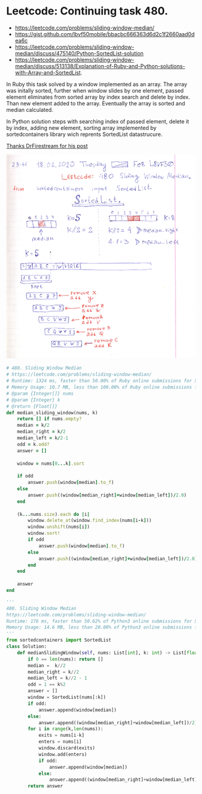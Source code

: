 # Leetcode: Continuing task 480.

- https://leetcode.com/problems/sliding-window-median/
- https://gist.github.com/lbvf50mobile/bbacbc666363d6d2c1f2660aad0dea6c
- https://leetcode.com/problems/sliding-window-median/discuss/475140/Python-SortedList-solution
- https://leetcode.com/problems/sliding-window-median/discuss/513138/Explanation-of-Ruby-and-Python-solutions-with-Array-and-SortedList.

In Ruby this task solved by a window implemented as an array. The array was initally sorted, further when window slides by one element, passed element eliminates from sorted array by index search and delete by index. Than new element added to the array. Eventually the array is sorted and median calculated.

In Python solution  steps with searching index of passed element, delete it by index, adding new element, sorting array implemented by sortedcontainers library wich reprents SortedList datastrucure.

[Thanks DrFirestream for his post](https://leetcode.com/problems/sliding-window-median/discuss/475140/Python-SortedList-solution)

![Leetcode 480. Sliding Window Median. Solution based on static size sliding window.](lc480_window_array.png)

```Ruby
# 480. Sliding Window Median
# https://leetcode.com/problems/sliding-window-median/
# Runtime: 1324 ms, faster than 50.00% of Ruby online submissions for Sliding Window Median.
# Memory Usage: 10.7 MB, less than 100.00% of Ruby online submissions for Sliding Window Median.
# @param {Integer[]} nums
# @param {Integer} k
# @return {Float[]}
def median_sliding_window(nums, k)
    return [] if nums.empty?
    median = k/2
    median_right = k/2
    median_left = k/2-1
    odd = k.odd?
    answer = []
    
    window = nums[0...k].sort
    
    if odd
        answer.push(window[median].to_f)
    else
        answer.push((window[median_right]+window[median_left])/2.0)
    end
    
    (k...nums.size).each do |i|
        window.delete_at(window.find_index(nums[i-k]))
        window.unshift(nums[i])
        window.sort!
        if odd
            answer.push(window[median].to_f)
        else
            answer.push((window[median_right]+window[median_left])/2.0)
        end
    end
    
    answer
end
```

```Python
'''
480. Sliding Window Median
https://leetcode.com/problems/sliding-window-median/
Runtime: 176 ms, faster than 50.62% of Python3 online submissions for Sliding Window Median.
Memory Usage: 14.6 MB, less than 20.00% of Python3 online submissions for Sliding Window Median.
'''
from sortedcontainers import SortedList
class Solution:
    def medianSlidingWindow(self, nums: List[int], k: int) -> List[float]:
        if 0 == len(nums): return []
        median =  k//2
        median_right = k//2
        median_left = k//2 - 1
        odd = 1 == k%2
        answer = []
        window = SortedList(nums[:k])
        if odd:
            answer.append(window[median])
        else:
            answer.append((window[median_right]+window[median_left])/2)
        for i in range(k,len(nums)):
            exits = nums[i-k]
            enters = nums[i]
            window.discard(exits)
            window.add(enters)
            if odd:
                answer.append(window[median])
            else:
                answer.append((window[median_right]+window[median_left])/2)
        return answer
```